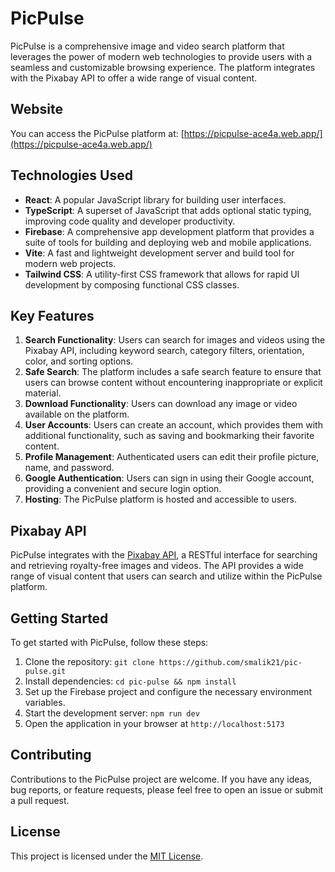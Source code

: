 # PicPulse

PicPulse is a comprehensive image and video search platform that leverages the power of modern web technologies to provide users with a seamless and customizable browsing experience. The platform integrates with the Pixabay API to offer a wide range of visual content.

## Website

You can access the PicPulse platform at: [https://picpulse-ace4a.web.app/](https://picpulse-ace4a.web.app/)

## Technologies Used

- **React**: A popular JavaScript library for building user interfaces.
- **TypeScript**: A superset of JavaScript that adds optional static typing, improving code quality and developer productivity.
- **Firebase**: A comprehensive app development platform that provides a suite of tools for building and deploying web and mobile applications.
- **Vite**: A fast and lightweight development server and build tool for modern web projects.
- **Tailwind CSS**: A utility-first CSS framework that allows for rapid UI development by composing functional CSS classes.

## Key Features

1. **Search Functionality**: Users can search for images and videos using the Pixabay API, including keyword search, category filters, orientation, color, and sorting options.
2. **Safe Search**: The platform includes a safe search feature to ensure that users can browse content without encountering inappropriate or explicit material.
3. **Download Functionality**: Users can download any image or video available on the platform.
4. **User Accounts**: Users can create an account, which provides them with additional functionality, such as saving and bookmarking their favorite content.
5. **Profile Management**: Authenticated users can edit their profile picture, name, and password.
6. **Google Authentication**: Users can sign in using their Google account, providing a convenient and secure login option.
7. **Hosting**: The PicPulse platform is hosted and accessible to users.

## Pixabay API

PicPulse integrates with the [Pixabay API](https://pixabay.com/api/docs/), a RESTful interface for searching and retrieving royalty-free images and videos. The API provides a wide range of visual content that users can search and utilize within the PicPulse platform.

## Getting Started

To get started with PicPulse, follow these steps:

1. Clone the repository: `git clone https://github.com/smalik21/pic-pulse.git`
2. Install dependencies: `cd pic-pulse && npm install`
3. Set up the Firebase project and configure the necessary environment variables.
4. Start the development server: `npm run dev`
5. Open the application in your browser at `http://localhost:5173`

## Contributing

Contributions to the PicPulse project are welcome. If you have any ideas, bug reports, or feature requests, please feel free to open an issue or submit a pull request.

## License

This project is licensed under the [MIT License](LICENSE).
